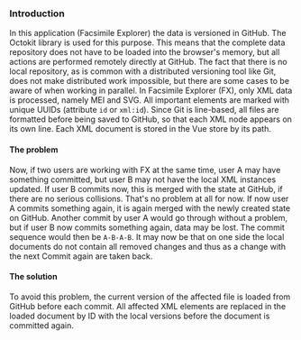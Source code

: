 ### Introduction

In this application (Facsimile Explorer) the data is versioned in GitHub. The Octokit library is used for this purpose. This means that the complete data repository does not have to be loaded into the browser's memory, but all actions are performed remotely directly at GitHub. The fact that there is no local repository, as is common with a distributed versioning tool like Git, does not make distributed work impossible, but there are some cases to be aware of when working in parallel.
In Facsimile Explorer (FX), only XML data is processed, namely MEI and SVG. All important elements are marked with unique UUIDs (attribute `id` or `xml:id`). Since Git is line-based, all files are formatted before being saved to GitHub, so that each XML node appears on its own line.
Each XML document is stored in the Vue store by its path.

#### The problem

Now, if two users are working with FX at the same time, user A may have something committed, but user B may not have the local XML instances updated. If user B commits now, this is merged with the state at GitHub, if there are no serious collisions. That's no problem at all for now. If now user A commits something again, it is again merged with the newly created state on GitHub. Another commit by user A would go through without a problem, but if user B now commits something again, data may be lost. The commit sequence would then be `A-B-A-B`. It may now be that on one side the local documents do not contain all removed changes and thus as a change with the next Commit again are taken back.

#### The solution

To avoid this problem, the current version of the affected file is loaded from GitHub before each commit. All affected XML elements are replaced in the loaded document by ID with the local versions before the document is committed again.

